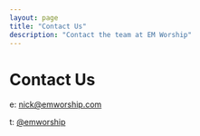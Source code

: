 ```yaml
---
layout: page
title: "Contact Us"
description: "Contact the team at EM Worship"
---
```


# Contact Us

e: <a href="mailto:nick@emworship.com">nick@emworship.com</a>

t: [@emworship](http://twitter.com/emworship)
